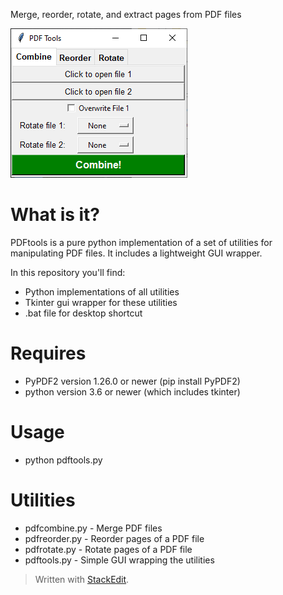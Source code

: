 ﻿Merge, reorder, rotate, and extract pages from PDF files

![pdftools.png](images/pdftools.png)

# What is it?
PDFtools is a pure python implementation of a set of utilities for manipulating PDF files. It includes a lightweight GUI wrapper.

In this repository you'll find:
* Python implementations of all utilities
* Tkinter gui wrapper for these utilities
* .bat file for desktop shortcut

# Requires
* PyPDF2 version 1.26.0 or newer (pip install PyPDF2)
* python version 3.6 or newer (which includes tkinter)

# Usage
* python pdftools.py

# Utilities
* pdfcombine.py - Merge PDF files
* pdfreorder.py - Reorder pages of a PDF file
* pdfrotate.py  - Rotate pages of a PDF file
* pdftools.py   - Simple GUI wrapping the utilities

> Written with [StackEdit](https://stackedit.io/).
